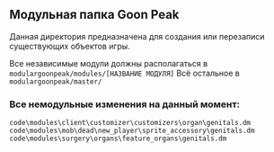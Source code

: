 ## Модульная папка Goon Peak

Данная директория предназначена для создания или перезаписи существующих объектов игры.

Все независимые модули должны располагаться в `modulargoonpeak/modules/[НАЗВАНИЕ МОДУЛЯ]`
Всё остальное в `modulargoonpeak/master/`

### Все немодульные изменения на данный момент:
`code\modules\client\customizer\customizers\organ\genitals.dm`
`code\modules\mob\dead\new_player\sprite_accessory\genitals.dm`
`code\modules\surgery\organs\feature_organs\genitals.dm`
